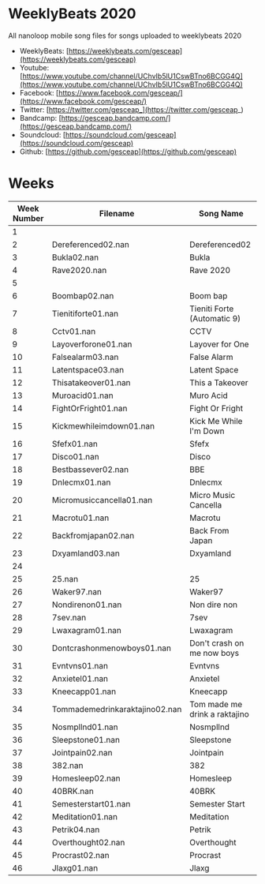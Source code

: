 # WeeklyBeats 2020

All nanoloop mobile song files for songs uploaded to weeklybeats 2020

* WeeklyBeats: [https://weeklybeats.com/gesceap](https://weeklybeats.com/gesceap)
* Youtube: [https://www.youtube.com/channel/UChvIb5lU1CswBTno6BCGG4Q](https://www.youtube.com/channel/UChvIb5lU1CswBTno6BCGG4Q)
* Facebook: [https://www.facebook.com/gesceap/](https://www.facebook.com/gesceap/)
* Twitter: [https://twitter.com/gesceap_](https://twitter.com/gesceap_)
* Bandcamp: [https://gesceap.bandcamp.com/](https://gesceap.bandcamp.com/)
* Soundcloud: [https://soundcloud.com/gesceap](https://soundcloud.com/gesceap)
* Github: [https://github.com/gesceap](https://github.com/gesceap)

# Weeks

| Week Number | Filename | Song Name |
|-|-|-|
| 1 | | | |
| 2 | Dereferenced02.nan | Dereferenced02 |
| 3 | Bukla02.nan | Bukla |
| 4 | Rave2020.nan | Rave 2020 |
| 5 | | | |
| 6 | Boombap02.nan | Boom bap |
| 7 | Tienitiforte01.nan | Tieniti Forte (Automatic 9) |
| 8 | Cctv01.nan | CCTV |
| 9 | Layoverforone01.nan | Layover for One |
| 10 | Falsealarm03.nan | False Alarm |
| 11 | Latentspace03.nan | Latent Space |
| 12 | Thisatakeover01.nan | This a Takeover |
| 13 | Muroacid01.nan | Muro Acid |
| 14 | FightOrFright01.nan | Fight Or Fright |
| 15 | Kickmewhileimdown01.nan | Kick Me While I'm Down |
| 16 | Sfefx01.nan | Sfefx |
| 17 | Disco01.nan | Disco |
| 18 | Bestbassever02.nan | BBE |
| 19 | Dnlecmx01.nan | Dnlecmx |
| 20 | Micromusiccancella01.nan | Micro Music Cancella |
| 21 | Macrotu01.nan | Macrotu |
| 22 | Backfromjapan02.nan | Back From Japan |
| 23 | Dxyamland03.nan | Dxyamland |
| 24 | | |
| 25 | 25.nan | 25 |
| 26 | Waker97.nan | Waker97 |
| 27 | Nondirenon01.nan | Non dire non |
| 28 | 7sev.nan | 7sev |
| 29 | Lwaxagram01.nan | Lwaxagram |
| 30 | Dontcrashonmenowboys01.nan | Don't crash on me now boys |
| 31 | Evntvns01.nan | Evntvns |
| 32 | Anxietel01.nan | Anxietel |
| 33 | Kneecapp01.nan | Kneecapp |
| 34 | Tommademedrinkaraktajino02.nan | Tom made me drink a raktajino |
| 35 | Nosmpllnd01.nan | Nosmpllnd |
| 36 | Sleepstone01.nan | Sleepstone |
| 37 | Jointpain02.nan | Jointpain |
| 38 | 382.nan | 382 |
| 39 | Homesleep02.nan | Homesleep |
| 40 | 40BRK.nan | 40BRK |
| 41 | Semesterstart01.nan | Semester Start |
| 42 | Meditation01.nan | Meditation |
| 43 | Petrik04.nan | Petrik |
| 44 | Overthought02.nan | Overthought |
| 45 | Procrast02.nan | Procrast |
| 46 | Jlaxg01.nan | Jlaxg |
